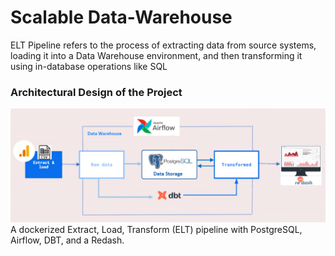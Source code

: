 # Scalable Data-Warehouse
ELT Pipeline refers to the process of extracting data from source systems, loading it into a Data Warehouse environment, and then transforming it using in-database operations like SQL
### Architectural Design of the Project
![alt text](https://github.com/yonamg/Scalable_DataMigration/blob/screen-shot/screenshoot/Arch_Diag.png?raw=true)
A dockerized Extract, Load, Transform (ELT) pipeline with PostgreSQL, Airflow, DBT, and a Redash.
